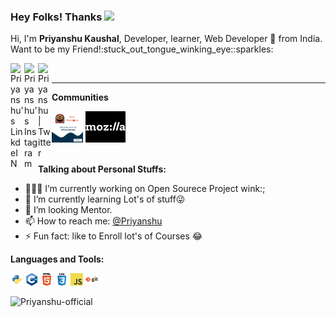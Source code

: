 ### Hey Folks! Thanks <img src="https://media.giphy.com/media/hvRJCLFzcasrR4ia7z/giphy.gif" width="25px">
<p>Hi, I'm <b>Priyanshu Kaushal</b>, Developer, learner, Web Developer 🚀 from India.<br>Want to be my Friend!:stuck_out_tongue_winking_eye::sparkles:</p> 
<a href="https://www.linkedin.com/in/priyanshuofficial/">
  <img align="left" alt="Priyanshu's LinkdeIN" width="22px" src="https://cdn.jsdelivr.net/npm/simple-icons@v3/icons/linkedin.svg" />
</a>
<a href="https://www.instagram.com/_priyanshu_01/">
  <img align="left" alt="Priyanshu's Instagram" width="22px" src="https://cdn.jsdelivr.net/npm/simple-icons@v3/icons/instagram.svg" />
</a>
<a href="https://twitter.com/priyans10824061">
  <img align="left" alt="Priyanshu | Twitter" width="22px" src="https://cdn.jsdelivr.net/npm/simple-icons@v3/icons/twitter.svg" />
</a>

<br />
<hr>

**Communities**

<p align="left" >
  <img height="50" src="./TechPhantoms_Official_Member_Badge.jpg"/> 
  <img height="50" class="mx0" src="./mozillahero.jpg"/>
  <br><br>

**Talking about Personal Stuffs:**

- 👨🏽‍💻  I’m currently working on Open Sourece Project wink:;
- 🌱 I’m currently learning Lot's of stuff:stuck_out_tongue_winking_eye: 
- 🤔 I’m looking Mentor.
- 📫 How to reach me: [@Priyanshu](https://www.instagram.com/_priyanshu_01/)
- ⚡ Fun fact: like to Enroll lot's of Courses :joy:

**Languages and Tools:** 

<code><img height="20" src="https://raw.githubusercontent.com/github/explore/80688e429a7d4ef2fca1e82350fe8e3517d3494d/topics/python/python.png"></code>
<code><img height="20" src="https://raw.githubusercontent.com/github/explore/80688e429a7d4ef2fca1e82350fe8e3517d3494d/topics/cpp/cpp.png"></code>
<code><img height="20" src="https://raw.githubusercontent.com/github/explore/80688e429a7d4ef2fca1e82350fe8e3517d3494d/topics/html/html.png"></code>
<code><img height="20" src="https://raw.githubusercontent.com/github/explore/80688e429a7d4ef2fca1e82350fe8e3517d3494d/topics/css/css.png"></code>
<code><img height="20" src="https://raw.githubusercontent.com/github/explore/80688e429a7d4ef2fca1e82350fe8e3517d3494d/topics/javascript/javascript.png"></code>
<code><img height="20" src="https://raw.githubusercontent.com/github/explore/80688e429a7d4ef2fca1e82350fe8e3517d3494d/topics/git/git.png"></code>

<p align="left"> <img src="https://github-readme-stats-eight-delta.vercel.app/api?username=Priyanshu-official&show_icons=true&theme=gotham" alt="Priyanshu-official" />



